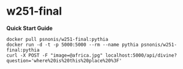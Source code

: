# w251-final
<b>Quick Start Guide</b>

```
docker pull psnonis/w251-final:pythia
docker run -d -t -p 5000:5000 --rm --name pythia psnonis/w251-final:pythia
curl -X POST -F "image=@africa.jpg" localhost:5000/api/divine?question='where%20is%20this%20place%20%3F'
  ```
